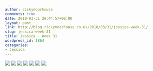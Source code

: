 ```yaml
---
author: rickymoorhouse
comments: true
date: 2010-03-31 20:44:57+00:00
layout: post
link: http://blog.rickymoorhouse.co.uk/2010/03/31/jessica-week-31/
slug: jessica-week-31
title: Jessica - Week 31
wordpress_id: 1864
categories:
- Jessica
---
```


[ ![](/ricky/images/jessica/31-3.png) ](/ricky/images/jessica/31-3.jpg) [ ![](/ricky/images/jessica/31-4.png) ](/ricky/images/jessica/31-4.jpg) [ ![](/ricky/images/jessica/31-5.png) ](/ricky/images/jessica/31-5.jpg) [ ![](/ricky/images/jessica/31-6.png) ](/ricky/images/jessica/31-6.jpg) [ ![](/ricky/images/jessica/31-7.png) ](/ricky/images/jessica/31-7.jpg) [ ![](/ricky/images/jessica/31-2.png) ](/ricky/images/jessica/31-2.jpg)
![](/ricky/images/jessica/31-1.jpg)
